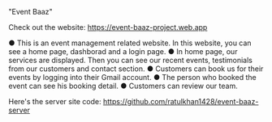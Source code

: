 "Event Baaz"

Check out the website: https://event-baaz-project.web.app

● This is an event management related website. In this website, you can see a home page, dashborad and a login page. 
● In home page, our services are displayed. Then you can see our recent events, testimonials from our customers and contact section.
● Customers can book us for their events by logging into their Gmail account. 
● The person who booked the event can see his booking detail. 
● Customers can review our team.

Here's the server site code: https://github.com/ratulkhan1428/event-baaz-server
